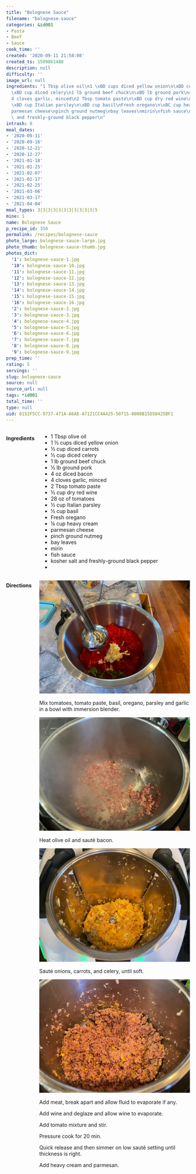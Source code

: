 ```yaml
---
title: "Bolognese Sauce"
filename: "bolognese-sauce"
categories: &id001
- Pasta
- Beef
- Sauce
cook_time: ''
created: '2020-09-11 21:58:08'
created_ts: 1599861488
description: null
difficulty: ''
image_url: null
ingredients: "1 Tbsp olive oil\n1 \xBD cups diced yellow onion\n\xBD cup diced carrots\n\
  \xBD cup diced celery\n1 lb ground beef chuck\n\xBD lb ground pork\n4 oz diced bacon\n\
  4 cloves garlic, minced\n2 Tbsp tomato paste\n\xBD cup dry red wine\n28 oz of tomatoes\n\
  \xBD cup Italian parsley\n\xBD cup basil\nFresh oregano\n\xBC cup heavy cream\n\
  parmesan cheese\npinch ground nutmeg\nbay leaves\nmirin\nfish sauce\nkosher salt\
  \ and freshly-ground black pepper\n"
intrash: 0
meal_dates:
- '2020-09-11'
- '2020-09-16'
- '2020-12-21'
- '2020-12-27'
- '2021-01-18'
- '2021-01-25'
- '2021-02-07'
- '2021-02-17'
- '2021-02-25'
- '2021-03-06'
- '2021-03-17'
- '2021-04-04'
meal_types: 3|3|3|3|3|3|3|3|3|3|3|5
mine: 1
name: Bolognese Sauce
p_recipe_id: 350
permalink: /recipes/bolognese-sauce
photo_large: bolognese-sauce-large.jpg
photo_thumb: bolognese-sauce-thumb.jpg
photos_dict:
  '1': bolognese-sauce-1.jpg
  '10': bolognese-sauce-10.jpg
  '11': bolognese-sauce-11.jpg
  '12': bolognese-sauce-12.jpg
  '13': bolognese-sauce-13.jpg
  '14': bolognese-sauce-14.jpg
  '15': bolognese-sauce-15.jpg
  '16': bolognese-sauce-16.jpg
  '2': bolognese-sauce-2.jpg
  '3': bolognese-sauce-3.jpg
  '4': bolognese-sauce-4.jpg
  '5': bolognese-sauce-5.jpg
  '6': bolognese-sauce-6.jpg
  '7': bolognese-sauce-7.jpg
  '8': bolognese-sauce-8.jpg
  '9': bolognese-sauce-9.jpg
prep_time: ''
rating: 5
servings: ''
slug: bolognese-sauce
source: null
source_url: null
tags: *id001
total_time: ''
type: null
uid: 8152F5CC-9737-471A-A6AE-A7121CC4A425-50715-0008B15D50425BF1
---
```

<div class="large-8 medium-7 columns" id="writeup">	</div><!-- #writeup -->
</div><!-- #row-one -->
<div class="row" id="row-two">	<div class="medium-4 small-5 columns" id="ingredients"><h4>Ingredients</h4><div class="box box-ingredients content"><ul>
<li>1 Tbsp olive oil</li>
<li>1 ½ cups diced yellow onion</li>
<li>½ cup diced carrots</li>
<li>½ cup diced celery</li>
<li>1 lb ground beef chuck</li>
<li>½ lb ground pork</li>
<li>4 oz diced bacon</li>
<li>4 cloves garlic, minced</li>
<li>2 Tbsp tomato paste</li>
<li>½ cup dry red wine</li>
<li>28 oz of tomatoes</li>
<li>½ cup Italian parsley</li>
<li>½ cup basil</li>
<li>Fresh oregano</li>
<li>¼ cup heavy cream</li>
<li>parmesan cheese</li>
<li>pinch ground nutmeg</li>
<li>bay leaves</li>
<li>mirin</li>
<li>fish sauce</li>
<li>kosher salt and freshly-ground black pepper</li>
<li></li>
</ul>
</div>	</div>	<div class="medium-6 small-7 columns" id="directions"><h4>Directions</h4><div class="box box-directions content"><p><img src="/images/recipes/bolognese-sauce-7.jpg" alt="7" /></p>
<p>Mix tomatoes, tomato paste, basil, oregano, parsley and garlic in a bowl with immersion blender.</p>
<p><img src="/images/recipes/bolognese-sauce-11.jpg" alt="11" /></p>
<p>Heat olive oil and sauté bacon.</p>
<p><img src="/images/recipes/bolognese-sauce-5.jpg" alt="5" /></p>
<p>Sauté onions, carrots, and celery, until soft.</p>
<p><img src="/images/recipes/bolognese-sauce-15.jpg" alt="15" /></p>
<p>Add meat, break apart and allow fluid to evaporate if any.</p>
<p>Add wine and deglaze and allow wine to evaporate.</p>
<p>Add tomato mixture and stir.</p>
<p>Pressure cook for 20 min.</p>
<p>Quick release and then simmer on low sauté setting until thickness is right.</p>
<p>Add heavy cream and parmesan.</p>
</div>	</div>